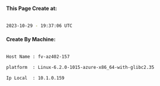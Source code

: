 
   
#### This Page Create at:

```bash

2023-10-29 - 19:37:06 UTC

```

#### Create By Machine:

```bash

Host Name : fv-az402-157

platform  : Linux-6.2.0-1015-azure-x86_64-with-glibc2.35

Ip Local  : 10.1.0.159

```

